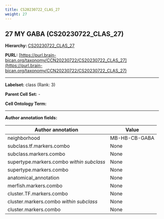 ```yaml
---
title: CS20230722_CLAS_27
weight: 27
---
```

## 27 MY GABA (CS20230722_CLAS_27)
<b>Hierarchy: </b>
[CS20230722_CLAS_27](../CS20230722_CLAS_27)

**PURL:** [https://purl.brain-bican.org/taxonomy/CCN20230722/CS20230722_CLAS_27](https://purl.brain-bican.org/taxonomy/CCN20230722/CS20230722_CLAS_27)

---


**Labelset:** class (Rank: 3)

**Parent Cell Set:** -



**Cell Ontology Term:** 

[MARKER GENES.]: #


---

[TRANSFERRED ANNOTATIONS.]: #


[AUTHOR ANNOTATION FIELDS.]: #


**Author annotation fields:**

| Author annotation | Value |
|-------------------|-------|
|neighborhood|MB-HB-CB-GABA|
|subclass.tf.markers.combo|None|
|subclass.markers.combo|None|
|supertype.markers.combo _within subclass_|None|
|supertype.markers.combo|None|
|anatomical_annotation|None|
|merfish.markers.combo|None|
|cluster.TF.markers.combo|None|
|cluster.markers.combo _within subclass_|None|
|cluster.markers.combo|None|
